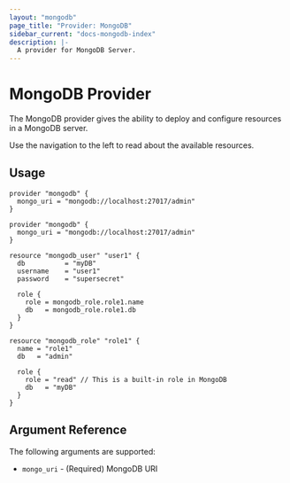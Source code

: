 ```yaml
---
layout: "mongodb"
page_title: "Provider: MongoDB"
sidebar_current: "docs-mongodb-index"
description: |-
  A provider for MongoDB Server.
---
```


# MongoDB Provider

The MongoDB provider gives the ability to deploy and configure resources in a MongoDB server.

Use the navigation to the left to read about the available resources.

## Usage

```hcl
provider "mongodb" {
  mongo_uri = "mongodb://localhost:27017/admin"
}
```

```hcl
provider "mongodb" {
  mongo_uri = "mongodb://localhost:27017/admin"
}

resource "mongodb_user" "user1" {
  db          = "myDB"
  username    = "user1"
  password    = "supersecret"

  role {
    role = mongodb_role.role1.name
    db   = mongodb_role.role1.db
  }
}

resource "mongodb_role" "role1" {
  name = "role1"
  db   = "admin"

  role {
    role = "read" // This is a built-in role in MongoDB
    db   = "myDB"
  }
}

```

## Argument Reference

The following arguments are supported:

* `mongo_uri` - (Required) MongoDB URI
